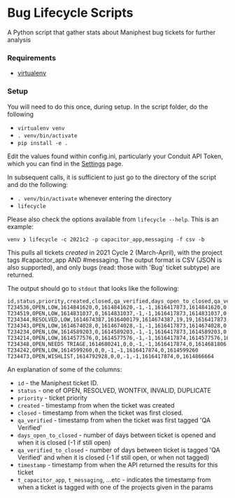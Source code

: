 # Bug Lifecycle Scripts

A Python script that gather stats about Maniphest bug tickets for further analysis

### Requirements

- [virtualenv](https://virtualenv.pypa.io/en/latest/)

### Setup

You will need to do this once, during setup. In the script folder, do the following

- `virtualenv venv`
- `. venv/bin/activate`
- `pip install -e .`

Edit the values found within config.ini, particularly your Conduit API Token, which you can find in the [Settings](https://phabricator.tools.flnltd.com/settings) page.

In subsequent calls, it is sufficient to just go to the directory of the script and do the following:

- `. venv/bin/activate` whenever entering the directory
- `lifecycle`

Please also check the options available from `lifecycle --help`. This is an example:

```
venv ❯ lifecycle -c 2021c2 -p capacitor_app,messaging -f csv -b
```

This pulls all tickets _created_ in 2021 Cycle 2 (March-April), with the project tags #capacitor_app AND #messaging. The output format is CSV (JSON is also supported), and only bugs (read: those with 'Bug' ticket subtype) are returned.

The output should go to `stdout` that looks like the following:

```
id,status,priority,created,closed,qa_verified,days_open_to_closed,qa_verified_to_closed,timestamp,t_capacitor_app,t_messaging
T234536,OPEN,LOW,1614841620,0,1614841620,-1,-1,1616417873,1614841620,0
T234519,OPEN,LOW,1614831037,0,1614831037,-1,-1,1616417873,1614831037,0
T234344,RESOLVED,LOW,1614674387,1616400179,1614674387,19,19,1616417873,1614674387,0
T234343,OPEN,LOW,1614674028,0,1614674028,-1,-1,1616417873,1614674028,0
T234234,OPEN,LOW,1614589203,0,1614589203,-1,-1,1616417873,1614589203,0
T234214,OPEN,LOW,1614577576,0,1614577576,-1,-1,1616417874,1614577576,1614577576
T234348,OPEN,NEEDS TRIAGE,1614680241,0,0,-1,-1,1616417874,0,1614681806
T234242,OPEN,LOW,1614599260,0,0,-1,-1,1616417874,0,1614599260
T234473,OPEN,WISHLIST,1614792928,0,0,-1,-1,1616417874,0,1614866664
```

An explanation of some of the columns:

- `id` - the Maniphest ticket ID.
- `status` - one of OPEN, RESOLVED, WONTFIX, INVALID, DUPLICATE
- `priority` - ticket priority
- `created` - timestamp from when the ticket was created
- `closed` - timestamp from when the ticket was first closed.
- `qa_verified` - timestamp from when the ticket was first tagged 'QA Verified'
- `days_open_to_closed` - number of days between ticket is opened and when it is closed (-1 if still open)
- `qa_verified_to_closed` - number of days between ticket is tagged 'QA Verified' and when it is closed (-1 if still open, or when not tagged)
- `timestamp` - timestamp from when the API returned the results for this ticket
- `t_capacitor_app`, `t_messaging`, ...etc - indicates the timestamp from when a ticket is tagged with one of the projects given in the params
